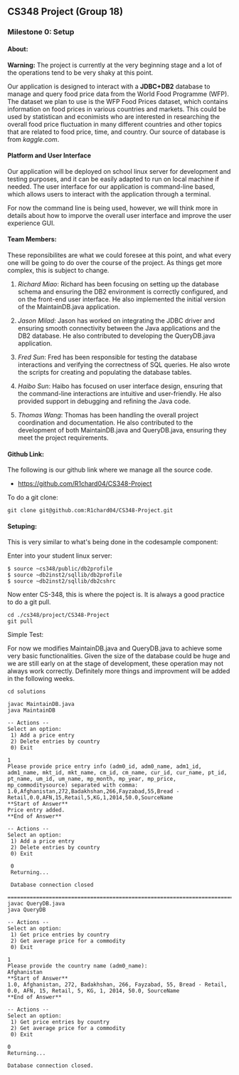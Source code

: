## CS348 Project (Group 18)

### Milestone 0: Setup

#### About:

**Warning:** The project is currently at the very beginning stage and a lot of the operations tend to be very shaky at this point.

Our application is designed to interact with a **JDBC+DB2** database to manage and query food price data from the World Food Programme (WFP). The dataset we plan to use is the WFP Food Prices dataset, which contains information on food prices in various countries and markets. This could be used by statistican and econimists who are interested in researching the overall food price fluctuation in many different countries and other topics that are related to food price, time, and country. Our source of database is from *kaggle.com*.

#### Platform and User Interface
Our application will be deployed on school linux server for development and testing purposes, and it can be easily adapted to run on local machine if needed. The user interface for our application is command-line based, which allows users to interact with the application through a terminal. 

For now the command line is being used, however, we will think more in details about how to imporve the overall user interface and improve the user experience GUI.

#### Team Members:

These reponsibilites are what we could foresee at this point, and what every one will be going to do over the course of the project. As things get more complex, this is subject to change.

1. *Richard Miao*: Richard has been focusing on setting up the database schema and ensuring the DB2 environment is correctly configured, and on the front-end user interface. He also implemented the initial version of the MaintainDB.java application.

2. *Jason Milad*: Jason has worked on integrating the JDBC driver and ensuring smooth connectivity between the Java applications and the DB2 database. He also contributed to developing the QueryDB.java application.

3. *Fred Sun*: Fred has been responsible for testing the database interactions and verifying the correctness of SQL queries. He also wrote the scripts for creating and populating the database tables.

4. *Haibo Sun*: Haibo has focused on user interface design, ensuring that the command-line interactions are intuitive and user-friendly. He also provided support in debugging and refining the Java code.

5. *Thomas Wang*: Thomas has been handling the overall project coordination and documentation. He also contributed to the development of both MaintainDB.java and QueryDB.java, ensuring they meet the project requirements.

#### Github Link:

The following is our github link where we manage all the source code.
- https://github.com/R1chard04/CS348-Project

To do a git clone:
```
git clone git@github.com:R1chard04/CS348-Project.git
```

#### Setuping:

This is very similar to what's being done in the codesample component:

Enter into your student linux server:
```
$ source ~cs348/public/db2profile
$ source ~db2inst2/sqllib/db2profile
$ source ~db2inst2/sqllib/db2cshrc
```

Now enter CS-348, this is where the poject is. 
It is always a good practice to do a git pull.
```
cd ./cs348/project/CS348-Project
git pull
```

Simple Test:


For now we modifies MaintainDB.java and QueryDB.java to achieve some very basic functionalities. Given the size of the database could be huge and we are still early on at the stage of development, these operation may not always work correctly. Definitely more things and improvment will be added in the following weeks.

```
cd solutions

javac MaintainDB.java
java MaintainDB

-- Actions --
Select an option: 
 1) Add a price entry 
 2) Delete entries by country 
 0) Exit

1
Please provide price entry info (adm0_id, adm0_name, adm1_id, adm1_name, mkt_id, mkt_name, cm_id, cm_name, cur_id, cur_name, pt_id, pt_name, um_id, um_name, mp_month, mp_year, mp_price, mp_commoditysource) separated with comma: 
1.0,Afghanistan,272,Badakhshan,266,Fayzabad,55,Bread - Retail,0.0,AFN,15,Retail,5,KG,1,2014,50.0,SourceName
**Start of Answer**
Price entry added.
**End of Answer**

-- Actions --
Select an option: 
 1) Add a price entry 
 2) Delete entries by country 
 0) Exit
 
 0
 Returning...
 
 Database connection closed
 
==================================================================================
javac QueryDB.java
java QueryDB

-- Actions --
Select an option: 
 1) Get price entries by country
 2) Get average price for a commodity
 0) Exit

1
Please provide the country name (adm0_name): 
Afghanistan
**Start of Answer**
1.0, Afghanistan, 272, Badakhshan, 266, Fayzabad, 55, Bread - Retail, 0.0, AFN, 15, Retail, 5, KG, 1, 2014, 50.0, SourceName
**End of Answer**

-- Actions --
Select an option: 
 1) Get price entries by country
 2) Get average price for a commodity
 0) Exit

0
Returning...

Database connection closed.

```
